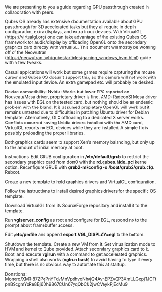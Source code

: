 We are presenting to you a guide regarding GPU passthrough created in collaboration with peers.

Qubes OS already has extensive documentation available about GPU passthrough for 3D accelerated tasks but they all require in depth configuration, extra displays, and extra input devices. With VirtualGL (https://virtualgl.org) one can take advantage of the existing Qubes OS framework for audio/display by offloading OpenGL onto the secondary graphics card directly with VirtualGL. This document will mostly be working off of the Neowutran (https://neowutran.ovh/qubes/articles/gaming_windows_hvm.html) guide with a few tweaks. 

Casual applications will work but some games require capturing the mouse cursor and Qubes OS doesn't support this, so the camera will not work with the emulated input device. An extra gamepad etc. will probably be desired.

Device compatibility:
Nvidia: Works but lower FPS reported on Nouveau/Mesa driver, proprietary driver is fine.
AMD: RadeonSI Mesa driver has issues with EGL on the tested card, but nothing should be an endemic problem with the brand. It is assumed propietary OpenGL will work but it remains untested due to difficulties in patching Ubuntu driver for Debian template. Alternatively, GLX offloading to a dedicated X server works. Conflicts occurred having Nvidia drivers installed with the AMD card, VirtualGL reports no EGL devices while they are installed. A simple fix is possibly preloading the proper libraries.

Both graphics cards seem to support Xen's memory balancing, but only up to the amount of initial memory at boot.

Instructions:
Edit GRUB configuration in **/etc/default/grub** to restrict the secondary graphics card from dom0 with the **rd.qubes.hide_pci** kernel option. Reconfigure GRUB with **grub2-mkconfig -o /boot/grub2/grub.cfg**. Reboot.

Create a new template to hold graphics drivers and VirtualGL configuration.

Follow the instructions to install desired graphics drivers for the specific OS template.

Download VirtualGL from its SourceForge repository and install it to the template.

Run **vglserver_config** as root and configure for EGL, respond no to the prompt about framebuffer access.

Edit **/etc/profile** and append **export VGL_DISPLAY=egl** to the bottom.

Shutdown the template. Create a new VM from it. Set virtualization mode to HVM and kernel to Qube provided. Attach secondary graphics card to it. Boot, and execute **vglrun** with a command to get accelerated graphics. Wrapping a shell also works (**vglrun bash**) to avoid having to type it every time, but there is no obvious way to automate this at startup.

Donations:
Monero/XMR:87ZPgPnYTdvMnVpdhvoNhvjQ4AvnEPZvQP3XmULGxpjTJCTtpnB9cgmYoRe8Bj6Dh9867CUn67yqQbCU2jwCVeykPjEdMu9